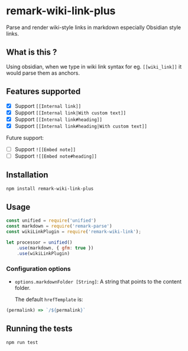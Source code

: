 # remark-wiki-link-plus

Parse and render wiki-style links in markdown especially Obsidian style links.

## What is this ?

Using obsidian, when we type in wiki link syntax for eg. `[[wiki_link]]` it would parse them as anchors.

## Features supported

- [x] Support `[[Internal link]]`
- [x] Support `[[Internal link|With custom text]]`
- [x] Support `[[Internal link#heading]]`
- [x] Support `[[Internal link#heading|With custom text]]`

Future support:
- [ ] Support `![[Embed note]]`
- [ ] Support `![[Embed note#heading]]`

## Installation

```bash
npm install remark-wiki-link-plus
```

## Usage

```javascript
const unified = require('unified')
const markdown = require('remark-parse')
const wikiLinkPlugin = require('remark-wiki-link');

let processor = unified()
    .use(markdown, { gfm: true })
    .use(wikiLinkPlugin)
```

### Configuration options

* `options.markdownFolder [String]`: A string that points to the content folder.

  The default `hrefTemplate` is:
  
```javascript
(permalink) => `/${permalink}`
```

## Running the tests

```bash
npm run test
```
